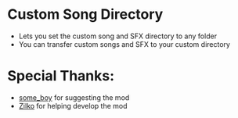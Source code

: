 # Custom Song Directory
* Lets you set the custom song and SFX directory to any folder
* You can transfer custom songs and SFX to your custom directory

# Special Thanks:
* [some_boy](user:10300913) for suggesting the mod
* [Zilko](user:10300913) for helping develop the mod